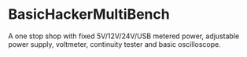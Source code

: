# BasicHackerMultiBench
A one stop shop with fixed 5V/12V/24V/USB metered power, adjustable power supply, voltmeter, continuity tester and basic oscilloscope.
